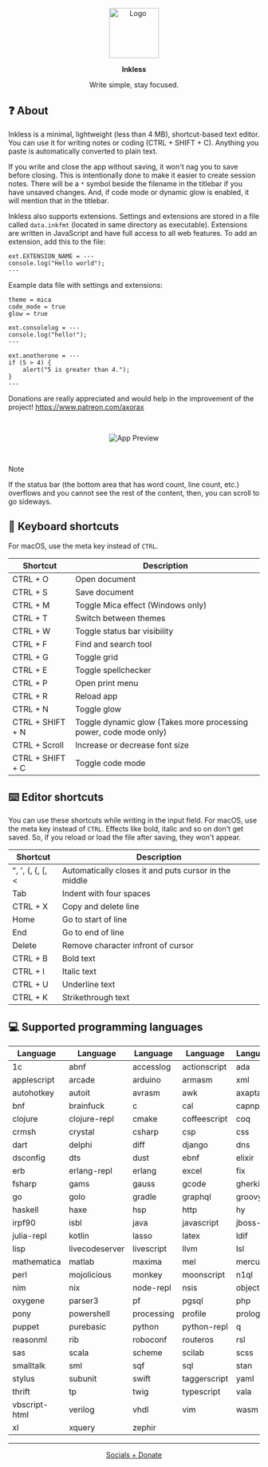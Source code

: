 <p align="center">
    <img src="./src-tauri/icons/icon.png" alt="Logo" width="100px" height="100px" />
</p>

<p align="center">
    <b>Inkless</b>
</p>

<p align="center">
    Write simple, stay focused.
</p>

## ❓ About

Inkless is a minimal, lightweight (less than 4 MB), shortcut-based text editor. You can use it for writing notes or coding (CTRL + SHIFT + C). Anything you paste is automatically converted to plain text.

If you write and close the app without saving, it won't nag you to save before closing. This is intentionally done to make it easier to create session notes. There will be a `*` symbol beside the filename in the titlebar if you have unsaved changes. And, if code mode or dynamic glow is enabled, it will mention that in the titlebar.

Inkless also supports extensions. Settings and extensions are stored in a file called `data.inkfmt` (located in same directory as executable). Extensions are written in JavaScript and have full access to all web features. To add an extension, add this to the file:

```
ext.EXTENSION_NAME = ---
console.log("Hello world");
---
```

Example data file with settings and extensions:

```
theme = mica
code_mode = true
glow = true

ext.consolelog = ---
console.log("hello!");
---

ext.anotherone = ---
if (5 > 4) {
    alert("5 is greater than 4.");
}
---
```

Donations are really appreciated and would help in the improvement of the project! https://www.patreon.com/axorax

<br>

<p align="center">
    <img src="preview.png" alt="App Preview"/>
</p>

<br>

> [!NOTE]
> If the status bar (the bottom area that has word count, line count, etc.) overflows and you cannot see the rest of the content, then, you can scroll to go sideways.

## 🎹 Keyboard shortcuts

For macOS, use the meta key instead of `CTRL`.

| Shortcut         | Description                                                       |
| ---------------- | ----------------------------------------------------------------- |
| CTRL + O         | Open document                                                     |
| CTRL + S         | Save document                                                     |
| CTRL + M         | Toggle Mica effect (Windows only)                                 |
| CTRL + T         | Switch between themes                                             |
| CTRL + W         | Toggle status bar visibility                                      |
| CTRL + F         | Find and search tool                                              |
| CTRL + G         | Toggle grid                                                       |
| CTRL + E         | Toggle spellchecker                                               |
| CTRL + P         | Open print menu                                                   |
| CTRL + R         | Reload app                                                        |
| CTRL + N         | Toggle glow                                                       |
| CTRL + SHIFT + N | Toggle dynamic glow (Takes more processing power, code mode only) |
| CTRL + Scroll    | Increase or decrease font size                                    |
| CTRL + SHIFT + C | Toggle code mode                                                  |

## ⌨️ Editor shortcuts

You can use these shortcuts while writing in the input field. For macOS, use the meta key instead of `CTRL`. Effects like bold, italic and so on don't get saved. So, if you reload or load the file after saving, they won't appear.

| Shortcut         | Description                                           |
| ---------------- | ----------------------------------------------------- |
| ", ', (, {, [, < | Automatically closes it and puts cursor in the middle |
| Tab              | Indent with four spaces                               |
| CTRL + X         | Copy and delete line                                  |
| Home             | Go to start of line                                   |
| End              | Go to end of line                                     |
| Delete           | Remove character infront of cursor                    |
| CTRL + B         | Bold text                                             |
| CTRL + I         | Italic text                                           |
| CTRL + U         | Underline text                                        |
| CTRL + K         | Strikethrough text                                    |

## 💻 Supported programming languages

| Language      | Language       | Language   | Language     | Language   | Language      | Language   |
| ------------- | -------------- | ---------- | ------------ | ---------- | ------------- | ---------- |
| 1c            | abnf           | accesslog  | actionscript | ada        | angelscript   | apache     |
| applescript   | arcade         | arduino    | armasm       | xml        | asciidoc      | aspectj    |
| autohotkey    | autoit         | avrasm     | awk          | axapta     | bash          | basic      |
| bnf           | brainfuck      | c          | cal          | capnproto  | ceylon        | clean      |
| clojure       | clojure-repl   | cmake      | coffeescript | coq        | cos           | cpp        |
| crmsh         | crystal        | csharp     | csp          | css        | d             | markdown   |
| dart          | delphi         | diff       | django       | dns        | dockerfile    | dos        |
| dsconfig      | dts            | dust       | ebnf         | elixir     | elm           | ruby       |
| erb           | erlang-repl    | erlang     | excel        | fix        | flix          | fortran    |
| fsharp        | gams           | gauss      | gcode        | gherkin    | glsl          | gml        |
| go            | golo           | gradle     | graphql      | groovy     | haml          | handlebars |
| haskell       | haxe           | hsp        | http         | hy         | inform7       | ini        |
| irpf90        | isbl           | java       | javascript   | jboss-cli  | json          | julia      |
| julia-repl    | kotlin         | lasso      | latex        | ldif       | leaf          | less       |
| lisp          | livecodeserver | livescript | llvm         | lsl        | lua           | makefile   |
| mathematica   | matlab         | maxima     | mel          | mercury    | mipsasm       | mizar      |
| perl          | mojolicious    | monkey     | moonscript   | n1ql       | nestedtext    | nginx      |
| nim           | nix            | node-repl  | nsis         | objectivec | ocaml         | openscad   |
| oxygene       | parser3        | pf         | pgsql        | php        | php-template  | plaintext  |
| pony          | powershell     | processing | profile      | prolog     | properties    | protobuf   |
| puppet        | purebasic      | python     | python-repl  | q          | qml           | r          |
| reasonml      | rib            | roboconf   | routeros     | rsl        | ruleslanguage | rust       |
| sas           | scala          | scheme     | scilab       | scss       | shell         | smali      |
| smalltalk     | sml            | sqf        | sql          | stan       | stata         | step21     |
| stylus        | subunit        | swift      | taggerscript | yaml       | tap           | tcl        |
| thrift        | tp             | twig       | typescript   | vala       | vbnet         | vbscript   |
| vbscript-html | verilog        | vhdl       | vim          | wasm       | wren          | x86asm     |
| xl            | xquery         | zephir     |              |            |               |            |

---

<p align="center">
    <a href="https://github.com/Axorax/socials">Socials + Donate</a>
</p>
